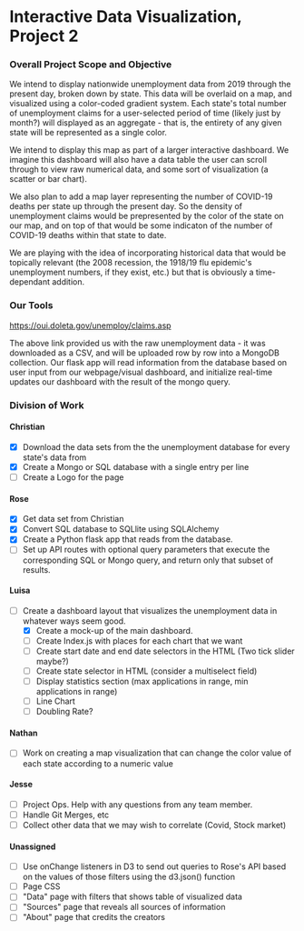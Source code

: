 # Interactive Data Visualization, Project 2

### Overall Project Scope and Objective

We intend to display nationwide unemployment data from 2019 through the present day, broken down by state. This data will be overlaid on a map, and visualized using a color-coded gradient system. Each state's total number of unemployment claims for a user-selected period of time (likely just by month?) will displayed as an aggregate - that is, the entirety of any given state will be represented as a single color.

We intend to display this map as part of a larger interactive dashboard. We imagine this dashboard will also have a data table the user can scroll through to view raw numerical data, and some sort of visualization (a scatter or bar chart).

We also plan to add a map layer representing the number of COVID-19 deaths per state up through the present day. So the density of unemployment claims would be prepresented by the color of the state on our map, and on top of that would be some indicaton of the number of COVID-19 deaths within that state to date.

We are playing with the idea of incorporating historical data that would be topically relevant (the 2008 recession, the 1918/19 flu epidemic's unemployment numbers, if they exist, etc.) but that is obviously a time-dependant addition.

### Our Tools

https://oui.doleta.gov/unemploy/claims.asp

The above link provided us with the raw unemployment data - it was downloaded as a CSV, and will be uploaded row by row into a MongoDB collection. Our flask app will read information from the database based on user input from our webpage/visual dashboard, and initialize real-time updates our dashboard with the result of the mongo query.

### Division of Work

#### Christian

- [x] Download the data sets from the the unemployment database for every state's data from
- [x] Create a Mongo or SQL database with a single entry per line
- [ ] Create a Logo for the page

#### Rose

- [x] Get data set from Christian
- [x] Convert SQL database to SQLlite using SQLAlchemy
- [x] Create a Python flask app that reads from the database.
- [ ] Set up API routes with optional query parameters that execute the corresponding SQL or Mongo query, and return only that subset of results.

#### Luisa

- [ ] Create a dashboard layout that visualizes the unemployment data in whatever ways seem good.
  - [x] Create a mock-up of the main dashboard.
  - [ ] Create Index.js with places for each chart that we want
  - [ ] Create start date and end date selectors in the HTML (Two tick slider maybe?)
  - [ ] Create state selector in HTML (consider a multiselect field)
  - [ ] Display statistics section (max applications in range, min applications in range)
  - [ ] Line Chart
  - [ ] Doubling Rate?

#### Nathan

- [ ] Work on creating a map visualization that can change the color value of each state according to a numeric value

#### Jesse

- [ ] Project Ops. Help with any questions from any team member.
- [ ] Handle Git Merges, etc
- [ ] Collect other data that we may wish to correlate (Covid, Stock market)

#### Unassigned

- [ ] Use onChange listeners in D3 to send out queries to Rose's API based on the values of those filters using the d3.json() function
- [ ] Page CSS
- [ ] "Data" page with filters that shows table of visualized data
- [ ] "Sources" page that reveals all sources of information
- [ ] "About" page that credits the creators
